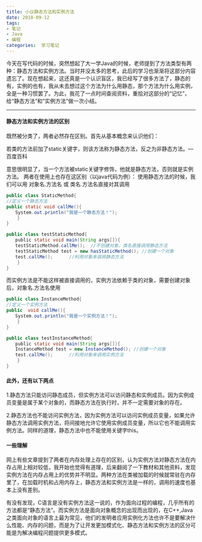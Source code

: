```yaml
---
title: 小议静态方法和实例方法
date: 2018-09-12 
tags: 
- 笔记
- Java
- 编程
categories:  学习笔记 
---
```


今天在写代码的时候，突然想起了大一学Java的时候，老师提到了方法类型有两种：静态方法和实例方法。当时并没太多的思考，此后的学习也渐渐将这部分内容遗忘了。现在想起来，这还真是一个认识盲区，我已经写了很多方法了，静态的有，实例的也有，我从未去想过这个方法为什么用静态，那个方法为什么用实例，全是一种习惯罢了。为此，我花了一点时间查阅资料，重拾对这部分的“记忆”，给“静态方法”和“实例方法”做一次小结。

<!-- more -->

---
#### 静态方法和实例方法的区别
既然被分类了，两者必然存在区别。首先从基本概念来认识他们：

若类的方法前加了static关键字，则该方法称为静态方法，反之为非静态方法。—百度百科

意思很明显了，当一个方法被static关键字修饰，他就是静态方法，否则就是实例方法。
两者在使用上也存在这区别（以java代码为例）：
使用静态方法的时候，我们可以用 对象名.方法名 或 类名.方法名直接对其调用

```java
public class StaticMethod{
//定义一个静态方法
public static void callMe(){
　　System.out.println("我是一个静态方法！");
	}
}
```
```java
public class testStaticMethod{
　　public static void main(String args[]){
　　testStaticMethod.callMe();  //不创建对象，类名直接调用静态方法 　　   
　　testStaticMethod test = new hasStaticMethod(); //创建一个对象
　　test.callMe();      //利用对象来调用静态方法
	}
}
```

而实例方法是不能这样被直接调用的，实例方法依赖于类的对象，需要创建对象后，对象名.方法名使用

```java
public class InstanceMethod{
//定义一个实例方法
public  void callMe(){
　　System.out.println("我是一个实例方法！");
	}
}
```
```java
public class testInstanceMethod{
　　public static void main(String args[]){　   
　　InstanceMethod test = new InstanceMethod(); //创建一个对象
　　test.callMe();      //利用对象来调用实例方法
	}
}
```

#### 此外，还有以下两点

1.静态方法只能访问静态成员，但实例方法可以访问静态和实例成员。因为实例成 员变量是属于某个对象的，而静态方法在执行时，并不一定需要对象的存在。

2.静态方法也不能访问实例方法，因为实例方法可以访问实例成员变量，如果允许静态方法调用实例方法，将间接地允许它使用实例成员变量，所以它也不能调用实例方法。同样的道理，静态方法中也不能使用关键字this。

#### 一些理解
网上有些文章提到了两者在内存处理上存在的区别，认为实例方法对静态方法在内存占用上相对较低，我开始也觉得有道理，后来翻阅了一下教材和其他资料，发现实例方法在内存占用上的优势并不明显。两种方法在类被加载的时候就常驻在内存里了，在加载时机和占用内存上，静态方法和实例方法是一样的，调用的速度也基本上没有差别。

有没有发现，C语言是没有实例方法这一说的，作为面向过程的编程，几乎所有的方法都是“静态方法”。而实例方法是面向对象概念的出现而出现的，在C++,Java之类面向对象的语言上最为常见，他们的发明者应用实例化方法也许不是要解决什么性能、内存的问题，而是为了让开发更加模式化、静态方法和实例方法的区分可能是为解决编程问题提供更多模式。